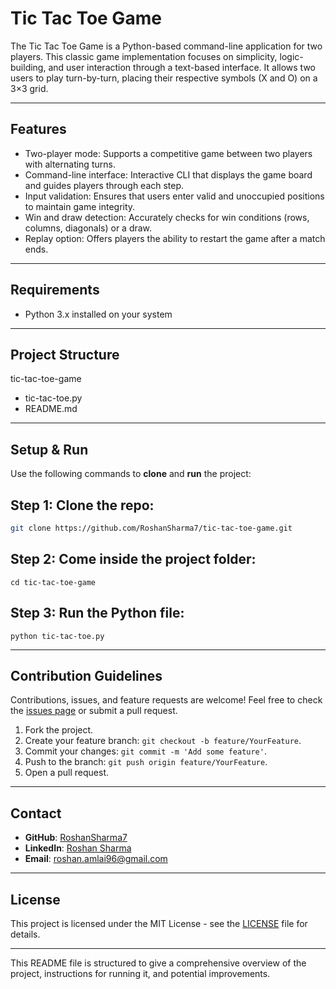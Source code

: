 # Tic Tac Toe Game

The Tic Tac Toe Game is a Python-based command-line application for two players. This classic game implementation focuses on simplicity, logic-building, and user interaction through a text-based interface. It allows two users to play turn-by-turn, placing their respective symbols (X and O) on a 3×3 grid.

---

## Features

- Two-player mode: Supports a competitive game between two players with alternating turns.
- Command-line interface: Interactive CLI that displays the game board and guides players through each step.
- Input validation: Ensures that users enter valid and unoccupied positions to maintain game integrity.
- Win and draw detection: Accurately checks for win conditions (rows, columns, diagonals) or a draw.
- Replay option: Offers players the ability to restart the game after a match ends.

---

## Requirements

- Python 3.x installed on your system

---

## Project Structure

 tic-tac-toe-game
- tic-tac-toe.py
- README.md

---

## Setup & Run

Use the following commands to **clone** and **run** the project:

## Step 1: Clone the repo:
```bash
git clone https://github.com/RoshanSharma7/tic-tac-toe-game.git
```

## Step 2: Come inside the project folder:
```
cd tic-tac-toe-game
```

## Step 3: Run the Python file:
```
python tic-tac-toe.py
```
---

## Contribution Guidelines

Contributions, issues, and feature requests are welcome! Feel free to check the [issues page](#) or submit a pull request.

1. Fork the project.
2. Create your feature branch: `git checkout -b feature/YourFeature`.
3. Commit your changes: `git commit -m 'Add some feature'`.
4. Push to the branch: `git push origin feature/YourFeature`.
5. Open a pull request.

---

## Contact
- **GitHub**: [RoshanSharma7](https://github.com/RoshanSharma7)
- **LinkedIn**: [Roshan Sharma](https://www.linkedin.com/in/roshan-sharma7)
- **Email**: roshan.amlai96@gmail.com

---

## License

This project is licensed under the MIT License - see the [LICENSE](LICENSE) file for details.

---

This README file is structured to give a comprehensive overview of the project, instructions for running it, and potential improvements.
